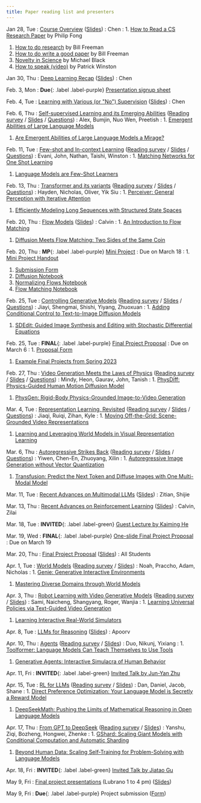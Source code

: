 ```yaml
---
title: Paper reading list and presenters
---
```



Jan 28, Tue
: [Course Overview](https://brown.hosted.panopto.com/Panopto/Pages/Viewer.aspx?id=e08da054-2df3-4243-80c7-b266011758be) ([Slides](https://drive.google.com/file/d/1inPRtvHS9fGtBkTecoJEAhqWXMa-yAxY/view?usp=sharing))
  : Chen
: 1. [How to Read a CS Research Paper](http://www2.cs.uregina.ca/~pwlfong/CS499/reading-paper.pdf) by Philip Fong
  1. [How to do research](http://people.csail.mit.edu/billf/publications/How_To_Do_Research.pdf) by Bill Freeman
  1. [How to do write a good paper](https://billf.mit.edu/sites/default/files/documents/cvprPapers.pdf) by Bill Freeman
  1. [Novelty in Science](https://medium.com/@black_51980/novelty-in-science-8f1fd1a0a143) by Michael Black
  1. [How to speak (video)](https://www.youtube.com/watch?v=Unzc731iCUY) by Patrick Winston


Jan 30, Thu
: [Deep Learning Recap](https://brown.hosted.panopto.com/Panopto/Pages/Viewer.aspx?id=b7e4eb3e-8d5a-4e1d-96dd-b266011758e6) ([Slides](https://drive.google.com/file/d/101gFZOpujUeHwLPkvCNyd96UJri6hDom/view?usp=sharing))
  : Chen


Feb. 3, Mon
: **Due**{: .label .label-purple} [Presentation signup sheet](https://forms.gle/pbXZrEyJebgr9zK78)


Feb. 4, Tue
: [Learning with Various (or "No") Supervision](https://brown.hosted.panopto.com/Panopto/Pages/Viewer.aspx?id=12c63b99-00f3-4bc1-8bcc-b26601175914) ([Slides](https://drive.google.com/file/d/1BoXhZmUYjJeYnnFDe8WdS5muEiZZfo12/view?usp=sharing))
  : Chen


Feb. 6, Thu
: [Self-supervised Learning and its Emerging Abilities](https://brown.hosted.panopto.com/Panopto/Pages/Viewer.aspx?id=954f2b75-e558-4108-8ffc-b26601175937) ([Reading survey](https://docs.google.com/forms/d/e/1FAIpQLScxVDBilBEBE9Evt4Mv45HH9FAWe1eSJfRr1aTCYNyfSoRbFw/viewform?usp=sharing) / [Slides](https://docs.google.com/presentation/d/1gASU4VMTicEt3o1Plr-MbyVnM9QDre8TTQxdZ2cHr6U/edit?usp=sharing) / [Questions](https://drive.google.com/file/d/1SA4srpsfm8XOrd2VA1naXBbFkyITijCs/view?usp=sharing))
  : Alex, Bumjin, Nuo Wen, Preetish
: 1. [Emergent Abilities of Large Language Models](https://arxiv.org/abs/2206.07682)
  1. [Are Emergent Abilities of Large Language Models a Mirage?](https://arxiv.org/abs/2304.15004)


Feb. 11, Tue
: [Few-shot and In-context Learning](https://brown.hosted.panopto.com/Panopto/Pages/Viewer.aspx?id=eb58eadd-c842-4968-b4f7-b2660117595a) ([Reading survey](https://forms.gle/V28xwwyC28g5qr2T7) / [Slides](https://docs.google.com/presentation/d/1zcviU3y3unBzcVHwVZNeysHTsrUjddF_U9EwbISY7NE/edit?usp=sharing) / [Questions](https://drive.google.com/file/d/1h0E7U_x3Mw4GiZhlhLmTbgpk2DPiRmLS/view?usp=sharing))
  : Evani, John, Nathan, Taishi, Winston
: 1. [Matching Networks for One Shot Learning](https://arxiv.org/abs/1606.04080)
  1. [Language Models are Few-Shot Learners](https://arxiv.org/abs/2005.14165)


Feb. 13, Thu
: [Transformer and its variants](https://brown.hosted.panopto.com/Panopto/Pages/Viewer.aspx?id=55439984-e009-4f90-a6c7-b26601175985) ([Reading survey](https://forms.gle/hNNzNpiwD6NhUmtj8) / [Slides](https://docs.google.com/presentation/d/1QH1id6OxiPOK7gyIDH7YIvwTjMg9g9TH3jPR1Zl8KYg/edit?usp=sharing) / [Questions](https://drive.google.com/file/d/1TJQvdr4FBCDB7tVeilf7Xs-gxCgSa4HA/view?usp=sharing))
  : Hayden, Nicholas, Oliver, Yik Siu
: 1. [Perceiver: General Perception with Iterative Attention](https://arxiv.org/abs/2103.03206)
  1. [Efficiently Modeling Long Sequences with Structured State Spaces](https://arxiv.org/abs/2111.00396)


Feb. 20, Thu
: [Flow Models](https://brown.hosted.panopto.com/Panopto/Pages/Viewer.aspx?id=17d10355-e5f7-4ae4-a9aa-b266011759d6) ([Slides](https://drive.google.com/file/d/1w-wOoD3S5AGFVr2iWFBjZceoKR5fZbt4/view?usp=sharing))
  : Calvin
: 1. [An Introduction to Flow Matching](https://mlg.eng.cam.ac.uk/blog/2024/01/20/flow-matching.html)
  1. [Diffusion Meets Flow Matching: Two Sides of the Same Coin](https://diffusionflow.github.io/)


Feb. 20, Thu
: **MP**{: .label .label-purple} [Mini Project](https://docs.google.com/document/d/18uRbEyq5lVyS_2FSemo95b6YQoLOcNTT3wjUFDSizzM/edit?usp=sharing)
  : Due on March 18
: 1. [Mini Project Handout](https://docs.google.com/document/d/18uRbEyq5lVyS_2FSemo95b6YQoLOcNTT3wjUFDSizzM/edit?usp=sharing)
  1. [Submission Form](https://forms.gle/Y1vH3PWyrFaR1EEn6)
  1. [Diffusion Notebook](https://colab.research.google.com/drive/11qVNVWCdnw2l5keJFn5pNyGSQ9LtfalN?usp=sharing)
  1. [Normalizing Flows Notebook](https://colab.research.google.com/drive/14yVgrDIgfkW-d1_0VxHrzquRA_t2fjBH?usp=sharing)
  1. [Flow Matching Notebook](https://colab.research.google.com/drive/1p1BR1HjdwSwU60IhJ5aWj9_cRr_9QS0p?usp=sharing)


Feb. 25, Tue
: [Controlling Generative Models](https://brown.hosted.panopto.com/Panopto/Pages/Viewer.aspx?id=15cf8e00-8bc0-4843-b10e-b266011759f7) ([Reading survey](https://forms.gle/1F36j1R5bMTmQ34o8) / [Slides](https://docs.google.com/presentation/d/1GwIDaPMA8T-wYkpjoY1i743TBbl5puRGQiQDIwx8s08/edit?usp=sharing) / [Questions](https://drive.google.com/file/d/1lmznrdTDT6LSqaAVWvBzg69bRvmEWoIy/view?usp=sharing))
  : Jiayi, Shengmai, Shishi, Yiyang, Zhuoxuan
: 1. [Adding Conditional Control to Text-to-Image Diffusion Models](https://arxiv.org/abs/2302.05543)
  1. [SDEdit: Guided Image Synthesis and Editing with Stochastic Differential Equations](https://arxiv.org/abs/2108.01073)


Feb. 25, Tue
: **FINAL**{: .label .label-purple} [Final Project Proposal](https://forms.gle/7JgKsp6Sq4HC8jTo9)
  : Due on March 6
: 1. [Proposal Form](https://forms.gle/7JgKsp6Sq4HC8jTo9)
  1. [Example Final Projects from Spring 2023](https://docs.google.com/presentation/d/1aBnWRZvkMeLrAYfmgubpt2iRMyfeG91vnqhTf20oGuk/edit?usp=sharing)


Feb. 27, Thu
: [Video Generation Meets the Laws of Physics](https://brown.hosted.panopto.com/Panopto/Pages/Viewer.aspx?id=71e03a08-3750-4284-8f0c-b26601175a21) ([Reading survey](https://forms.gle/EDt82YJ1ZRN51Lzc8) / [Slides](https://docs.google.com/presentation/d/1ZODtKf8qKt3QwXBvxTNxkWN4mB0W34pAY1v57fOl2X4/edit?usp=sharing) / [Questions](https://drive.google.com/file/d/1n37n9l1Gi_lH3deWCzOkcQViYjvNSEW6/view?usp=sharing))
  : Mindy, Heon, Gaurav, John, Tanish
: 1. [PhysDiff: Physics-Guided Human Motion Diffusion Model](https://arxiv.org/abs/2212.02500)
  1. [PhysGen: Rigid-Body Physics-Grounded Image-to-Video Generation](https://arxiv.org/abs/2409.18964)


Mar. 4, Tue
: [Representation Learning, Revisited](https://brown.hosted.panopto.com/Panopto/Pages/Viewer.aspx?id=680a3456-92a7-45ff-a9e1-b26601175a3e) ([Reading survey](https://forms.gle/XjN4JucVHzCYWS948) / [Slides](https://docs.google.com/presentation/d/19aDGEWcDSEZWM9DWUB7rdNmUGvoAexP8Qm8lxpYmuYw/edit?usp=sharing) / [Questions](https://drive.google.com/file/d/1FafOprf-ksN9mqzspHzIOoebUNwoV1lr/view?usp=sharing))
  : Jiaqi, Ruiqi, Zihan, Kyle
: 1. [Moving Off-the-Grid: Scene-Grounded Video Representations](https://arxiv.org/abs/2411.05927)
  1. [Learning and Leveraging World Models in Visual Representation Learning](https://arxiv.org/abs/2403.00504)


Mar. 6, Thu
: [Autoregressive Strikes Back](https://brown.hosted.panopto.com/Panopto/Pages/Viewer.aspx?id=66dd76ed-8a28-4731-b3fb-b26601175a5f) ([Reading survey](https://forms.gle/xgpjisDysokjpKp97) / [Slides](https://docs.google.com/presentation/d/1zKqfi1yspB6VP1FNn-SG4SkdX9ZtlYcqxwExgqbn1ys/edit?usp=sharing) / [Questions](https://drive.google.com/file/d/1oGEwWtnMfNcNBl5S65YkaWKJRoGvSx1-/view?usp=sharing))
  : Yiwen, Chen-En, Zhuoyang, Xilin
: 1. [Autoregressive Image Generation without Vector Quantization](https://arxiv.org/abs/2406.11838)
  1. [Transfusion: Predict the Next Token and Diffuse Images with One Multi-Modal Model](https://arxiv.org/abs/2408.11039)


Mar. 11, Tue
: [Recent Advances on Multimodal LLMs](https://brown.hosted.panopto.com/Panopto/Pages/Viewer.aspx?id=34414a1b-d56b-4afb-941a-b26601175a7d) ([Slides](https://drive.google.com/file/d/1_eM-d2uF5XxSZ-Ig-kLU5oVm95hzn7YH/view?usp=sharing))
  : Zitian, Shijie


Mar. 13, Thu
: [Recent Advances on Reinforcement Learning](https://brown.hosted.panopto.com/Panopto/Pages/Viewer.aspx?id=045a8fff-9c95-4e8d-91e0-b26601175a9f) ([Slides](https://drive.google.com/file/d/1fKBtYmzv2Yhg0xZQVo-VF0AgIWi85jXZ/view?usp=sharing))
  : Calvin, Zilai


Mar. 18, Tue
: **INVITED**{: .label .label-green} [Guest Lecture by Kaiming He](https://brown.hosted.panopto.com/Panopto/Pages/Viewer.aspx?id=fc8b8a1b-7ca6-43b3-b4cc-b26601175abe)


Mar. 19, Wed
: **FINAL**{: .label .label-purple} [One-slide Final Project Proposal](https://docs.google.com/presentation/d/1oehotQOCI0bwbeh1PsnsFhuqkeve_qUr7JSMm1Q1RCM/edit?usp=sharing)
  : Due on March 19


Mar. 20, Thu
: [Final Project Proposal](https://brown.hosted.panopto.com/Panopto/Pages/Viewer.aspx?id=d5d58886-9fbd-4b5e-8ef8-b26601175ade) ([Slides](https://docs.google.com/presentation/d/1oehotQOCI0bwbeh1PsnsFhuqkeve_qUr7JSMm1Q1RCM/edit?usp=sharing))
  : All Students


Apr. 1, Tue
: [World Models](https://brown.hosted.panopto.com/Panopto/Pages/Viewer.aspx?id=f4278a00-6a52-42d6-9fd3-b26601175b47) ([Reading survey](https://forms.gle/ZYtPZG93iHdeXNes5) / [Slides](https://docs.google.com/presentation/d/101awXVUlQNRdny2wc81hQn9FfDrD9NDzzqW9HgoNB6M/edit?usp=sharing))
  : Noah, Praccho, Adam, Nicholas
: 1. [Genie: Generative Interactive Environments](https://arxiv.org/abs/2402.15391)
  1. [Mastering Diverse Domains through World Models](https://arxiv.org/abs/2301.04104)


Apr. 3, Thu
: [Robot Learning with Video Generative Models](https://brown.hosted.panopto.com/Panopto/Pages/Viewer.aspx?id=2d97df8f-6ae2-4d33-9fce-b26601175b6a) ([Reading survey](https://forms.gle/3wbcHpavwDo4ANEk8) / [Slides](https://docs.google.com/presentation/d/1iC7YJUDGWF4v4OW7CTrBNgDhmGcwBvVRMlmmOWbZSls/edit?usp=sharing))
  : Sami, Naicheng, Shangyang, Roger, Wanjia
: 1. [Learning Universal Policies via Text-Guided Video Generation](https://arxiv.org/abs/2302.00111)
  1. [Learning Interactive Real-World Simulators](https://arxiv.org/abs/2310.06114)


Apr. 8, Tue
: [LLMs for Reasoning]() ([Slides]())
  : Apoorv


Apr. 10, Thu
: [Agents]() ([Reading survey]() / [Slides]())
  : Duo, Nikunj, Yixiang
: 1. [Toolformer: Language Models Can Teach Themselves to Use Tools](https://arxiv.org/abs/2302.04761)
  1. [Generative Agents: Interactive Simulacra of Human Behavior](https://arxiv.org/abs/2304.03442)


Apr. 11, Fri
: **INVITED**{: .label .label-green} [Invited Talk by Jun-Yan Zhu]()


Apr. 15, Tue
: [RL for LLMs]() ([Reading survey]() / [Slides]())
  : Dan, Daniel, Jacob, Shane
: 1. [Direct Preference Optimization: Your Language Model is Secretly a Reward Model](https://arxiv.org/abs/2305.18290)
  1. [DeepSeekMath: Pushing the Limits of Mathematical Reasoning in Open Language Models](https://arxiv.org/abs/2402.03300)


Apr. 17, Thu
: [From GPT to DeepSeek]() ([Reading survey]() / [Slides]())
  : Yanshu, Ziqi, Bozheng, Hongwei, Zhenke
: 1. [GShard: Scaling Giant Models with Conditional Computation and Automatic Sharding](https://arxiv.org/abs/2006.16668)
  1. [Beyond Human Data: Scaling Self-Training for Problem-Solving with Language Models](https://arxiv.org/abs/2312.06585)


Apr. 18, Fri
: **INVITED**{: .label .label-green} [Invited Talk by Jiatao Gu]()


May 9, Fri
: [Final project presentations]() (Lubrano 1 to 4 pm) ([Slides]())


May 9, Fri
: **Due**{: .label .label-purple} Project submission ([Form]())